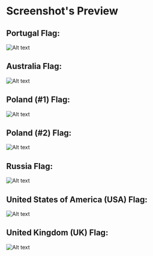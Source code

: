 <h1>Screenshot's Preview</h1>

<h2>Portugal Flag:</h2>

![Alt text](https://i.imgur.com/FkRWQ9I.png "Portugal Flag")

<h2>Australia Flag:</h2>

![Alt text](https://i.imgur.com/i8Mbwho.png "Australia Flag")

<h2>Poland (#1) Flag:</h2>

![Alt text](https://i.imgur.com/Ii7A6cW.png "Poland #1 Flag")

<h2>Poland (#2) Flag:</h2>

![Alt text](https://i.imgur.com/spU2Q78.png "Poland #2 Flag")

<h2>Russia Flag:</h2>

![Alt text](https://i.imgur.com/8RMV8f8.png "Poland #2 Flag")

<h2>United States of America (USA) Flag:</h2>

![Alt text](https://i.imgur.com/9EXvMi7.png "United States of America (USA) Flag")

<h2>United Kingdom (UK) Flag:</h2>

![Alt text](https://i.imgur.com/EW3EqpS.png "United Kingdom (UK) Flag")
